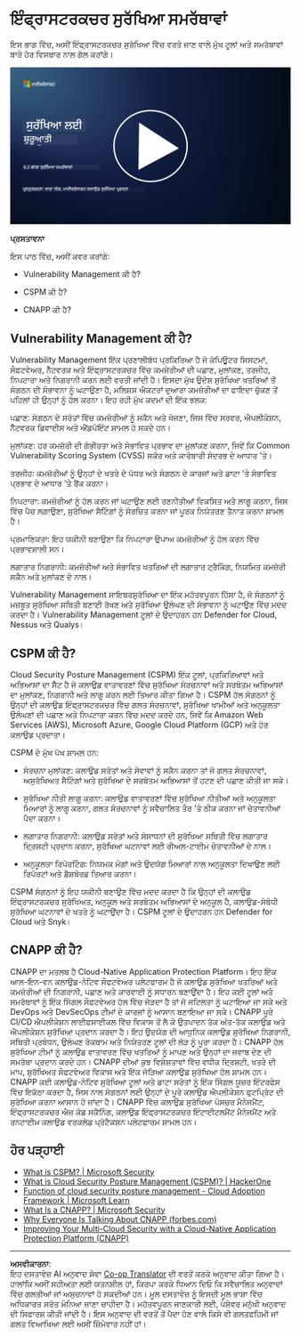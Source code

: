 <!--
CO_OP_TRANSLATOR_METADATA:
{
  "original_hash": "7d79ba0e7668b3bdae1fba7aa047f6c0",
  "translation_date": "2025-09-04T00:11:17+00:00",
  "source_file": "6.2 Infrastructure security capabilities.md",
  "language_code": "pa"
}
-->
# ਇੰਫ੍ਰਾਸਟਰਕਚਰ ਸੁਰੱਖਿਆ ਸਮਰੱਥਾਵਾਂ

ਇਸ ਭਾਗ ਵਿੱਚ, ਅਸੀਂ ਇੰਫ੍ਰਾਸਟਰਕਚਰ ਸੁਰੱਖਿਆ ਵਿੱਚ ਵਰਤੇ ਜਾਣ ਵਾਲੇ ਮੁੱਖ ਟੂਲਾਂ ਅਤੇ ਸਮਰੱਥਾਵਾਂ ਬਾਰੇ ਹੋਰ ਵਿਸਥਾਰ ਨਾਲ ਗੱਲ ਕਰਾਂਗੇ।

[![ਵੀਡੀਓ ਦੇਖੋ](../../translated_images/6-2_placeholder.f7538e1d434bd1ef305625337af1f71c49c86582d6f2d5dbc0d349cae2086e01.pa.png)](https://learn-video.azurefd.net/vod/player?id=cc87bbae-0fea-4899-9f09-868724719b96)

**ਪ੍ਰਸਤਾਵਨਾ**

ਇਸ ਪਾਠ ਵਿੱਚ, ਅਸੀਂ ਕਵਰ ਕਰਾਂਗੇ:

- Vulnerability Management ਕੀ ਹੈ?

- CSPM ਕੀ ਹੈ?

- CNAPP ਕੀ ਹੈ?

## Vulnerability Management ਕੀ ਹੈ?

Vulnerability Management ਇੱਕ ਪ੍ਰਣਾਲੀਬੱਧ ਪ੍ਰਕਿਰਿਆ ਹੈ ਜੋ ਕੰਪਿਊਟਰ ਸਿਸਟਮਾਂ, ਸੌਫਟਵੇਅਰ, ਨੈੱਟਵਰਕ ਅਤੇ ਇੰਫ੍ਰਾਸਟਰਕਚਰ ਵਿੱਚ ਕਮਜ਼ੋਰੀਆਂ ਦੀ ਪਛਾਣ, ਮੁਲਾਂਕਣ, ਤਰਜੀਹ, ਨਿਪਟਾਰਾ ਅਤੇ ਨਿਗਰਾਨੀ ਕਰਨ ਲਈ ਵਰਤੀ ਜਾਂਦੀ ਹੈ। ਇਸਦਾ ਮੁੱਖ ਉਦੇਸ਼ ਸੁਰੱਖਿਆ ਖਤਰਿਆਂ ਤੋਂ ਸੰਗਠਨ ਦੀ ਸੰਭਾਵਨਾ ਨੂੰ ਘਟਾਉਣਾ ਹੈ, ਮਲਿਸ਼ਸ ਐਕਟਰਾਂ ਦੁਆਰਾ ਕਮਜ਼ੋਰੀਆਂ ਦਾ ਫਾਇਦਾ ਚੁੱਕਣ ਤੋਂ ਪਹਿਲਾਂ ਹੀ ਉਨ੍ਹਾਂ ਨੂੰ ਹੱਲ ਕਰਨਾ। ਇਹ ਰਹੀ ਮੁੱਖ ਕਦਮਾਂ ਦੀ ਇੱਕ ਝਲਕ:

ਪਛਾਣ: ਸੰਗਠਨ ਦੇ ਸਰੋਤਾਂ ਵਿੱਚ ਕਮਜ਼ੋਰੀਆਂ ਨੂੰ ਸਕੈਨ ਅਤੇ ਖੋਜਣਾ, ਜਿਸ ਵਿੱਚ ਸਰਵਰ, ਐਪਲੀਕੇਸ਼ਨ, ਨੈੱਟਵਰਕ ਡਿਵਾਈਸ ਅਤੇ ਐਂਡਪੋਇੰਟ ਸ਼ਾਮਲ ਹੋ ਸਕਦੇ ਹਨ।

ਮੁਲਾਂਕਣ: ਹਰ ਕਮਜ਼ੋਰੀ ਦੀ ਗੰਭੀਰਤਾ ਅਤੇ ਸੰਭਾਵਿਤ ਪ੍ਰਭਾਵ ਦਾ ਮੁਲਾਂਕਣ ਕਰਨਾ, ਜਿਵੇਂ ਕਿ Common Vulnerability Scoring System (CVSS) ਸਕੋਰ ਅਤੇ ਕਾਰੋਬਾਰੀ ਸੰਦਰਭ ਦੇ ਆਧਾਰ 'ਤੇ।

ਤਰਜੀਹ: ਕਮਜ਼ੋਰੀਆਂ ਨੂੰ ਉਨ੍ਹਾਂ ਦੇ ਖਤਰੇ ਦੇ ਪੱਧਰ ਅਤੇ ਸੰਗਠਨ ਦੇ ਕਾਰਜਾਂ ਅਤੇ ਡਾਟਾ 'ਤੇ ਸੰਭਾਵਿਤ ਪ੍ਰਭਾਵ ਦੇ ਆਧਾਰ 'ਤੇ ਰੈਂਕ ਕਰਨਾ।

ਨਿਪਟਾਰਾ: ਕਮਜ਼ੋਰੀਆਂ ਨੂੰ ਹੱਲ ਕਰਨ ਜਾਂ ਘਟਾਉਣ ਲਈ ਰਣਨੀਤੀਆਂ ਵਿਕਸਿਤ ਅਤੇ ਲਾਗੂ ਕਰਨਾ, ਜਿਸ ਵਿੱਚ ਪੈਚ ਲਗਾਉਣਾ, ਸੁਰੱਖਿਆ ਸੈਟਿੰਗਾਂ ਨੂੰ ਸੰਰਚਿਤ ਕਰਨਾ ਜਾਂ ਪੂਰਕ ਨਿਯੰਤਰਣ ਤੈਨਾਤ ਕਰਨਾ ਸ਼ਾਮਲ ਹੈ।

ਪ੍ਰਮਾਣਿਕਤਾ: ਇਹ ਯਕੀਨੀ ਬਣਾਉਣਾ ਕਿ ਨਿਪਟਾਰਾ ਉਪਾਅ ਕਮਜ਼ੋਰੀਆਂ ਨੂੰ ਹੱਲ ਕਰਨ ਵਿੱਚ ਪ੍ਰਭਾਵਸ਼ਾਲੀ ਸਨ।

ਲਗਾਤਾਰ ਨਿਗਰਾਨੀ: ਕਮਜ਼ੋਰੀਆਂ ਅਤੇ ਸੰਭਾਵਿਤ ਖਤਰਿਆਂ ਦੀ ਲਗਾਤਾਰ ਟ੍ਰੈਕਿੰਗ, ਨਿਯਮਿਤ ਕਮਜ਼ੋਰੀ ਸਕੈਨ ਅਤੇ ਮੁਲਾਂਕਣ ਦੇ ਨਾਲ।

Vulnerability Management ਸਾਇਬਰਸੁਰੱਖਿਆ ਦਾ ਇੱਕ ਮਹੱਤਵਪੂਰਨ ਹਿੱਸਾ ਹੈ, ਜੋ ਸੰਗਠਨਾਂ ਨੂੰ ਮਜ਼ਬੂਤ ਸੁਰੱਖਿਆ ਸਥਿਤੀ ਬਣਾਈ ਰੱਖਣ ਅਤੇ ਸੁਰੱਖਿਆ ਉਲੰਘਣ ਦੀ ਸੰਭਾਵਨਾ ਨੂੰ ਘਟਾਉਣ ਵਿੱਚ ਮਦਦ ਕਰਦਾ ਹੈ। Vulnerability Management ਟੂਲਾਂ ਦੇ ਉਦਾਹਰਨ ਹਨ Defender for Cloud, Nessus ਅਤੇ Qualys।

## CSPM ਕੀ ਹੈ?

Cloud Security Posture Management (CSPM) ਇੱਕ ਟੂਲਾਂ, ਪ੍ਰਕਿਰਿਆਵਾਂ ਅਤੇ ਅਭਿਆਸਾਂ ਦਾ ਸੈੱਟ ਹੈ ਜੋ ਕਲਾਉਡ ਵਾਤਾਵਰਣਾਂ ਵਿੱਚ ਸੁਰੱਖਿਆ ਸੰਰਚਨਾਵਾਂ ਅਤੇ ਸਰਬੋਤਮ ਅਭਿਆਸਾਂ ਦਾ ਮੁਲਾਂਕਣ, ਨਿਗਰਾਨੀ ਅਤੇ ਲਾਗੂ ਕਰਨ ਲਈ ਤਿਆਰ ਕੀਤਾ ਗਿਆ ਹੈ। CSPM ਹੱਲ ਸੰਗਠਨਾਂ ਨੂੰ ਉਨ੍ਹਾਂ ਦੀ ਕਲਾਉਡ ਇੰਫ੍ਰਾਸਟਰਕਚਰ ਵਿੱਚ ਗਲਤ ਸੰਰਚਨਾਵਾਂ, ਸੁਰੱਖਿਆ ਖਾਮੀਆਂ ਅਤੇ ਅਨੁਕੂਲਤਾ ਉਲੰਘਣਾਂ ਦੀ ਪਛਾਣ ਅਤੇ ਨਿਪਟਾਰਾ ਕਰਨ ਵਿੱਚ ਮਦਦ ਕਰਦੇ ਹਨ, ਜਿਵੇਂ ਕਿ Amazon Web Services (AWS), Microsoft Azure, Google Cloud Platform (GCP) ਅਤੇ ਹੋਰ ਕਲਾਉਡ ਪ੍ਰਦਾਤਾ।

CSPM ਦੇ ਮੁੱਖ ਪੱਖ ਸ਼ਾਮਲ ਹਨ:

- ਸੰਰਚਨਾ ਮੁਲਾਂਕਣ: ਕਲਾਉਡ ਸਰੋਤਾਂ ਅਤੇ ਸੇਵਾਵਾਂ ਨੂੰ ਸਕੈਨ ਕਰਨਾ ਤਾਂ ਜੋ ਗਲਤ ਸੰਰਚਨਾਵਾਂ, ਅਸੁਰੱਖਿਅਤ ਸੈਟਿੰਗਾਂ ਅਤੇ ਸੁਰੱਖਿਆ ਦੇ ਸਰਬੋਤਮ ਅਭਿਆਸਾਂ ਤੋਂ ਹਟਣ ਦੀ ਪਛਾਣ ਕੀਤੀ ਜਾ ਸਕੇ।

- ਸੁਰੱਖਿਆ ਨੀਤੀ ਲਾਗੂ ਕਰਨਾ: ਕਲਾਉਡ ਵਾਤਾਵਰਣਾਂ ਵਿੱਚ ਸੁਰੱਖਿਆ ਨੀਤੀਆਂ ਅਤੇ ਅਨੁਕੂਲਤਾ ਮਿਆਰਾਂ ਨੂੰ ਲਾਗੂ ਕਰਨਾ, ਗਲਤ ਸੰਰਚਨਾਵਾਂ ਨੂੰ ਸਵੈਚਾਲਿਤ ਤੌਰ 'ਤੇ ਠੀਕ ਕਰਨਾ ਜਾਂ ਚੇਤਾਵਨੀਆਂ ਪੈਦਾ ਕਰਨਾ।

- ਲਗਾਤਾਰ ਨਿਗਰਾਨੀ: ਕਲਾਉਡ ਸਰੋਤਾਂ ਅਤੇ ਸੰਸਾਧਨਾਂ ਦੀ ਸੁਰੱਖਿਆ ਸਥਿਤੀ ਵਿੱਚ ਲਗਾਤਾਰ ਦ੍ਰਿਸ਼ਟੀ ਪ੍ਰਦਾਨ ਕਰਨਾ, ਸੁਰੱਖਿਆ ਘਟਨਾਵਾਂ ਲਈ ਰੀਅਲ-ਟਾਈਮ ਚੇਤਾਵਨੀਆਂ ਦੇ ਨਾਲ।

- ਅਨੁਕੂਲਤਾ ਰਿਪੋਰਟਿੰਗ: ਨਿਯਮਕ ਮੰਗਾਂ ਅਤੇ ਉਦਯੋਗ ਮਿਆਰਾਂ ਨਾਲ ਅਨੁਕੂਲਤਾ ਦਿਖਾਉਣ ਲਈ ਰਿਪੋਰਟਾਂ ਅਤੇ ਡੈਸ਼ਬੋਰਡ ਤਿਆਰ ਕਰਨਾ।

CSPM ਸੰਗਠਨਾਂ ਨੂੰ ਇਹ ਯਕੀਨੀ ਬਣਾਉਣ ਵਿੱਚ ਮਦਦ ਕਰਦਾ ਹੈ ਕਿ ਉਨ੍ਹਾਂ ਦੀ ਕਲਾਉਡ ਇੰਫ੍ਰਾਸਟਰਕਚਰ ਸੁਰੱਖਿਅਤ, ਅਨੁਕੂਲ ਅਤੇ ਸਰਬੋਤਮ ਅਭਿਆਸਾਂ ਦੇ ਅਨੁਕੂਲ ਹੈ, ਕਲਾਉਡ-ਸੰਬੰਧੀ ਸੁਰੱਖਿਆ ਘਟਨਾਵਾਂ ਦੇ ਖਤਰੇ ਨੂੰ ਘਟਾਉਂਦਾ ਹੈ। CSPM ਟੂਲਾਂ ਦੇ ਉਦਾਹਰਨ ਹਨ Defender for Cloud ਅਤੇ Snyk।

## CNAPP ਕੀ ਹੈ?

CNAPP ਦਾ ਮਤਲਬ ਹੈ Cloud-Native Application Protection Platform। ਇਹ ਇੱਕ ਆਲ-ਇਨ-ਵਨ ਕਲਾਉਡ-ਨੇਟਿਵ ਸੌਫਟਵੇਅਰ ਪਲੇਟਫਾਰਮ ਹੈ ਜੋ ਕਲਾਉਡ ਸੁਰੱਖਿਆ ਖਤਰਿਆਂ ਅਤੇ ਕਮਜ਼ੋਰੀਆਂ ਦੀ ਨਿਗਰਾਨੀ, ਪਛਾਣ ਅਤੇ ਕਾਰਵਾਈ ਨੂੰ ਸਧਾਰਨ ਬਣਾਉਂਦਾ ਹੈ। ਇਹ ਕਈ ਟੂਲਾਂ ਅਤੇ ਸਮਰੱਥਾਵਾਂ ਨੂੰ ਇੱਕ ਸਿੰਗਲ ਸੌਫਟਵੇਅਰ ਹੱਲ ਵਿੱਚ ਜੋੜਦਾ ਹੈ ਤਾਂ ਜੋ ਜਟਿਲਤਾ ਨੂੰ ਘਟਾਇਆ ਜਾ ਸਕੇ ਅਤੇ DevOps ਅਤੇ DevSecOps ਟੀਮਾਂ ਦੇ ਕਾਰਜਾਂ ਨੂੰ ਆਸਾਨ ਬਣਾਇਆ ਜਾ ਸਕੇ। CNAPP ਪੂਰੇ CI/CD ਐਪਲੀਕੇਸ਼ਨ ਲਾਈਫਸਾਈਕਲ ਵਿੱਚ ਵਿਕਾਸ ਤੋਂ ਲੈ ਕੇ ਉਤਪਾਦਨ ਤੱਕ ਅੰਤ-ਤੱਕ ਕਲਾਉਡ ਅਤੇ ਐਪਲੀਕੇਸ਼ਨ ਸੁਰੱਖਿਆ ਪ੍ਰਦਾਨ ਕਰਦਾ ਹੈ। ਇਹ ਉਦਯੋਗ ਦੀ ਆਧੁਨਿਕ ਕਲਾਉਡ ਸੁਰੱਖਿਆ ਨਿਗਰਾਨੀ, ਸਥਿਤੀ ਪ੍ਰਬੰਧਨ, ਉਲੰਘਣ ਰੋਕਥਾਮ ਅਤੇ ਨਿਯੰਤਰਣ ਟੂਲਾਂ ਦੀ ਲੋੜ ਨੂੰ ਪੂਰਾ ਕਰਦਾ ਹੈ। CNAPP ਹੱਲ ਸੁਰੱਖਿਆ ਟੀਮਾਂ ਨੂੰ ਕਲਾਉਡ ਵਾਤਾਵਰਣ ਵਿੱਚ ਖਤਰਿਆਂ ਨੂੰ ਮਾਪਣ ਅਤੇ ਉਨ੍ਹਾਂ ਦਾ ਜਵਾਬ ਦੇਣ ਦੀ ਸਮਰੱਥਾ ਪ੍ਰਦਾਨ ਕਰਦੇ ਹਨ। CNAPP ਦੀਆਂ ਕੁਝ ਵਿਸ਼ੇਸ਼ਤਾਵਾਂ ਵਿੱਚ ਵਧੀਕ ਦ੍ਰਿਸ਼ਟੀ, ਖਤਰੇ ਦੀ ਮਾਪ, ਸੁਰੱਖਿਅਤ ਸੌਫਟਵੇਅਰ ਵਿਕਾਸ ਅਤੇ ਇੱਕ ਜੋੜਿਆ ਕਲਾਉਡ ਸੁਰੱਖਿਆ ਹੱਲ ਸ਼ਾਮਲ ਹਨ। CNAPP ਕਈ ਕਲਾਉਡ-ਨੇਟਿਵ ਸੁਰੱਖਿਆ ਟੂਲਾਂ ਅਤੇ ਡਾਟਾ ਸਰੋਤਾਂ ਨੂੰ ਇੱਕ ਸਿੰਗਲ ਯੂਜ਼ਰ ਇੰਟਰਫੇਸ ਵਿੱਚ ਇਕੱਠਾ ਕਰਦਾ ਹੈ, ਜਿਸ ਨਾਲ ਸੰਗਠਨਾਂ ਲਈ ਉਨ੍ਹਾਂ ਦੇ ਪੂਰੇ ਕਲਾਉਡ ਐਪਲੀਕੇਸ਼ਨ ਫੁਟਪ੍ਰਿੰਟ ਦੀ ਸੁਰੱਖਿਆ ਕਰਨਾ ਆਸਾਨ ਹੋ ਜਾਂਦਾ ਹੈ। CNAPP ਵਿੱਚ ਕਲਾਉਡ ਸੁਰੱਖਿਆ ਪੋਸਚਰ ਮੈਨੇਜਮੈਂਟ, ਇੰਫ੍ਰਾਸਟਰਕਚਰ ਐਜ਼ ਕੋਡ ਸਕੈਨਿੰਗ, ਕਲਾਉਡ ਇੰਫ੍ਰਾਸਟਰਕਚਰ ਇੰਟਾਈਟਲਮੈਂਟ ਮੈਨੇਜਮੈਂਟ ਅਤੇ ਰਨਟਾਈਮ ਕਲਾਉਡ ਵਰਕਲੋਡ ਪ੍ਰੋਟੈਕਸ਼ਨ ਪਲੇਟਫਾਰਮ ਸ਼ਾਮਲ ਹਨ।

## ਹੋਰ ਪੜ੍ਹਾਈ
- [What is CSPM? | Microsoft Security](https://www.microsoft.com/security/business/security-101/what-is-cspm?WT.mc_id=academic-96948-sayoung)
- [What is Cloud Security Posture Management (CSPM)? | HackerOne](https://www.hackerone.com/knowledge-center/what-cloud-security-posture-management)
- [Function of cloud security posture management - Cloud Adoption Framework | Microsoft Learn](https://learn.microsoft.com/azure/cloud-adoption-framework/organize/cloud-security-posture-management?WT.mc_id=academic-96948-sayoung)
- [What Is a CNAPP? | Microsoft Security](https://www.microsoft.com/security/business/security-101/what-is-cnapp?WT.mc_id=academic-96948-sayoung)
- [Why Everyone Is Talking About CNAPP (forbes.com)](https://www.forbes.com/sites/forbestechcouncil/2021/12/10/why-everyone-is-talking-about-cnapp/?sh=567275ca1549)
- [Improving Your Multi-Cloud Security with a Cloud-Native Application Protection Platform (CNAPP)](https://www.youtube.com/watch?v=5w42kQ_QjZg&t=212s)

---

**ਅਸਵੀਕਾਰਨਾ**:  
ਇਹ ਦਸਤਾਵੇਜ਼ AI ਅਨੁਵਾਦ ਸੇਵਾ [Co-op Translator](https://github.com/Azure/co-op-translator) ਦੀ ਵਰਤੋਂ ਕਰਕੇ ਅਨੁਵਾਦ ਕੀਤਾ ਗਿਆ ਹੈ। ਹਾਲਾਂਕਿ ਅਸੀਂ ਸਹੀਅਤਾ ਲਈ ਯਤਨਸ਼ੀਲ ਹਾਂ, ਕਿਰਪਾ ਕਰਕੇ ਧਿਆਨ ਦਿਓ ਕਿ ਸਵੈਚਾਲਿਤ ਅਨੁਵਾਦਾਂ ਵਿੱਚ ਗਲਤੀਆਂ ਜਾਂ ਅਸੁਚਨਾਵਾਂ ਹੋ ਸਕਦੀਆਂ ਹਨ। ਮੂਲ ਦਸਤਾਵੇਜ਼ ਨੂੰ ਇਸਦੀ ਮੂਲ ਭਾਸ਼ਾ ਵਿੱਚ ਅਧਿਕਾਰਤ ਸਰੋਤ ਮੰਨਿਆ ਜਾਣਾ ਚਾਹੀਦਾ ਹੈ। ਮਹੱਤਵਪੂਰਨ ਜਾਣਕਾਰੀ ਲਈ, ਪੇਸ਼ੇਵਰ ਮਨੁੱਖੀ ਅਨੁਵਾਦ ਦੀ ਸਿਫਾਰਸ਼ ਕੀਤੀ ਜਾਂਦੀ ਹੈ। ਇਸ ਅਨੁਵਾਦ ਦੀ ਵਰਤੋਂ ਤੋਂ ਪੈਦਾ ਹੋਣ ਵਾਲੇ ਕਿਸੇ ਵੀ ਗਲਤਫਹਿਮੀ ਜਾਂ ਗਲਤ ਵਿਆਖਿਆ ਲਈ ਅਸੀਂ ਜ਼ਿੰਮੇਵਾਰ ਨਹੀਂ ਹਾਂ।